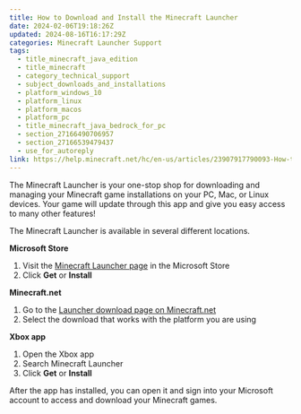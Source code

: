 ```yaml
---
title: How to Download and Install the Minecraft Launcher
date: 2024-02-06T19:18:26Z
updated: 2024-08-16T16:17:29Z
categories: Minecraft Launcher Support
tags:
  - title_minecraft_java_edition
  - title_minecraft
  - category_technical_support
  - subject_downloads_and_installations
  - platform_windows_10
  - platform_linux
  - platform_macos
  - platform_pc
  - title_minecraft_java_bedrock_for_pc
  - section_27166490706957
  - section_27166539479437
  - use_for_autoreply
link: https://help.minecraft.net/hc/en-us/articles/23907917790093-How-to-Download-and-Install-the-Minecraft-Launcher
---
```


The Minecraft Launcher is your one-stop shop for downloading and managing your Minecraft game installations on your PC, Mac, or Linux devices. Your game will update through this app and give you easy access to many other features!

The Minecraft Launcher is available in several different locations.

**Microsoft Store**

1.  Visit the [Minecraft Launcher page](https://www.xbox.com/en-US/games/store/minecraft-launcher/9PGW18NPBZV5/0010) in the Microsoft Store
2.  Click **Get** or **Install**

**Minecraft.net**

1.  Go to the [Launcher download page on Minecraft.net](https://www.minecraft.net/en-us/download)
2.  Select the download that works with the platform you are using

**Xbox app**

1.  Open the Xbox app
2.  Search Minecraft Launcher
3.  Click **Get** or **Install**

After the app has installed, you can open it and sign into your Microsoft account to access and download your Minecraft games.
